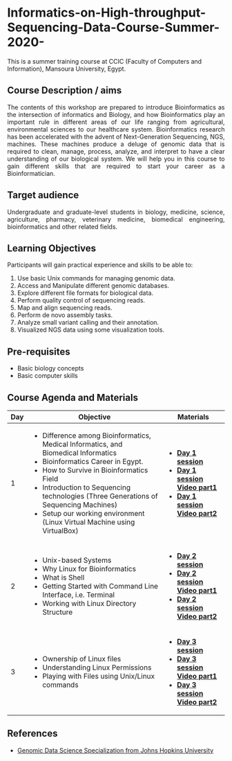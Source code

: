 # Informatics-on-High-throughput-Sequencing-Data-Course-Summer-2020-
This is a summer training course at CCIC (Faculty of Computers and Information), Mansoura University, Egypt. 
## Course Description / aims
<p align="justify">
The contents of this workshop are prepared to introduce Bioinformatics as the intersection of informatics and Biology, and how Bioinformatics play an important rule in different areas of our life ranging from agricultural, environmental sciences to our healthcare system. Bioinformatics research has been accelerated with the advent of Next-Generation Sequencing, NGS, machines. These machines produce a deluge of genomic data that is required to clean, manage, process, analyze, and interpret to have a clear understanding of our biological system. We will help you in this course to gain different skills that are required to start your career as a Bioinformatician.</p>

## Target audience
<p align="justify">
Undergraduate and graduate-level students in biology, medicine, science, agriculture, pharmacy, veterinary medicine, biomedical engineering, bioinformatics and other related fields.</p>

## Learning Objectives
<p align="justify">
  Participants will gain practical experience and skills to be able to: 
  <ol>
    <li> Use basic Unix commands for managing genomic data. </li>
    <li> Access and Manipulate different genomic databases. </li>
    <li> Explore different file formats for biological data. </li>
    <li> Perform quality control of sequencing reads. </li>
    <li> Map and align sequencing reads. </li>
    <li> Perform de novo assembly tasks. </li>
    <li> Analyze small variant calling and their annotation. </li>
    <li> Visualized NGS data using some visualization tools.</li> </ol> </p>
    
## Pre-requisites
<p align="justify"> 
  <ul>
    <li> Basic biology concepts </li>
    <li> Basic computer skills </li>
  </ul> </p>

## Course Agenda and Materials 
   <table>  
        <thead>
           <th> Day </th>
           <th> Objective </th>
           <th> Materials </th>
        </thead>
        <tr>
            <td> 1 </td>
            <td> <ul>  <li> Difference among Bioinformatics, Medical Informatics, and Biomedical Informatics </li>
                       <li> Bioinformatics Career in Egypt. </li>
                       <li> How to Survive in Bioinformatics Field </li>
                       <li> Introduction to Sequencing technologies (Three Generations of Sequencing Machines) </li>
                       <li> Setup our working environment (Linux Virtual Machine using VirtualBox) </li>
                 </ul>
              </td>
            <td> 
              <ul>
                <li> <a href="Day1.pdf"> <b> Day 1 session </b></a> </li>
                <li> <a href="https://www.youtube.com/watch?v=7TPOgk5WsZ0"> <b> Day 1 session Video part1 </b></a> </li>
                <li> <a href="https://www.youtube.com/watch?v=s5em8kJaYbA"> <b> Day 1 session Video part2 </b></a></td> </li>
               </ul>
        </tr>
          <tr>
            <td> 2 </td>
            <td> <ul>  <li> Unix-based Systems </li>
                       <li> Why Linux for Bioinformatics </li>
                       <li> What is Shell </li>
                       <li> Getting Started with Command Line Interface, i.e. Terminal </li>
                       <li> Working with Linux Directory Structure </li>
                 </ul>
              </td>
            <td> 
              <ul>
                <li> <a href="Day2.pdf"> <b> Day 2 session </b></a> </li>
                <li> <a href="https://www.youtube.com/watch?v=M1R2qsREo2w"> <b> Day 2 session Video part1 </b></a> </li>
                <li> <a href="https://www.youtube.com/watch?v=cYyAwB992Rg"> <b> Day 2 session Video part2 </b></a></td> </li>
               </ul>
        </tr>
          <tr>
            <td> 3 </td>
            <td> 
                 <ul>  <li> Ownership of Linux files </li>
                       <li> Understanding Linux Permissions  </li>
                       <li> Playing with Files using Unix/Linux commands </li>      
                 </ul>
              </td>
            <td> 
              <ul>
                <li> <a href="Day3.pdf"> <b> Day 3 session </b></a> </li>
                <li> <a href="https://www.youtube.com/watch?v=ManpwTWky28"> <b> Day 3 session Video part1 </b></a> </li>
                <li> <a href="https://www.youtube.com/watch?v=wd3IPimxGek"> <b> Day 3 session Video part2 </b></a></td> </li>
               </ul>
        </tr>

   </table>
   
   ## References 
   <ul>
  <li>   <a href="https://www.coursera.org/specializations/genomic-data-science"> Genomic Data Science Specialization from Johns Hopkins University</a>   </li>
  
  
   </ul>
